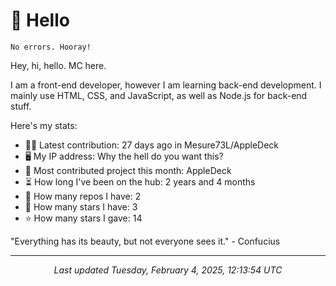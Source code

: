# 👋 Hello

```
No errors. Hooray!
```

Hey, hi, hello. MC here.

I am a front-end developer, however I am learning back-end development. I mainly use HTML, CSS, and JavaScript, as well as Node.js for back-end stuff.

Here's my stats:

- 🧑‍💻 Latest contribution: 27 days ago in Mesure73L&#x2F;AppleDeck
- 🖥 My IP address: Why the hell do you want this?
- 🤝 Most contributed project this month: AppleDeck
- ⏳ How long I've been on the hub: 2 years and 4 months
- 📰 How many repos I have: 2
- 🌟 How many stars I have: 3
- ⭐ How many stars I gave: 14

"Everything has its beauty, but not everyone sees it."
 \- Confucius

---

<p align="center"><i>Last updated Tuesday, February 4, 2025, 12:13:54 UTC</i></p>
